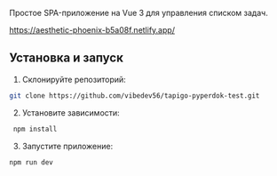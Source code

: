 Простое SPA-приложение на Vue 3 для управления списком задач.

https://aesthetic-phoenix-b5a08f.netlify.app/

## Установка и запуск

  1. Склонируйте репозиторий:

  ```bash 
  git clone https://github.com/vibedev56/tapigo-pyperdok-test.git 
  ```

  2. Установите зависимости:

 ```bash 
  npm install
  ```

  3. Запустите приложение:

  ```bash 
  npm run dev  
  ```
